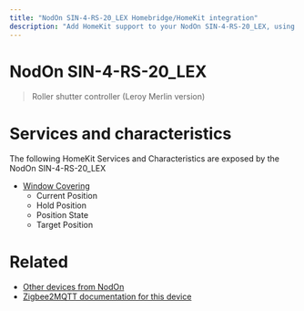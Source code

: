 ```yaml
---
title: "NodOn SIN-4-RS-20_LEX Homebridge/HomeKit integration"
description: "Add HomeKit support to your NodOn SIN-4-RS-20_LEX, using Homebridge, Zigbee2MQTT and homebridge-z2m."
---
```

<!---
This file has been GENERATED using src/docgen/docgen.ts
DO NOT EDIT THIS FILE MANUALLY!
-->
# NodOn SIN-4-RS-20_LEX
> Roller shutter controller (Leroy Merlin version)


# Services and characteristics
The following HomeKit Services and Characteristics are exposed by
the NodOn SIN-4-RS-20_LEX

* [Window Covering](../../cover.md)
  * Current Position
  * Hold Position
  * Position State
  * Target Position


# Related
* [Other devices from NodOn](../index.md#nodon)
* [Zigbee2MQTT documentation for this device](https://www.zigbee2mqtt.io/devices/SIN-4-RS-20_LEX.html)